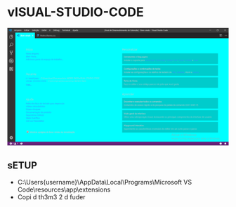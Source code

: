 # vISUAL-STUDIO-CODE

<img src="n--word-pass/preview.png"></img>

## sETUP

* C:\Users\{username}\AppData\Local\Programs\Microsoft VS Code\resources\app\extensions
* Copi d th3m3 2 d fuder
